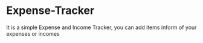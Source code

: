 # Expense-Tracker
It is a simple Expense and Income Tracker, you can add items inform of your expenses or incomes
